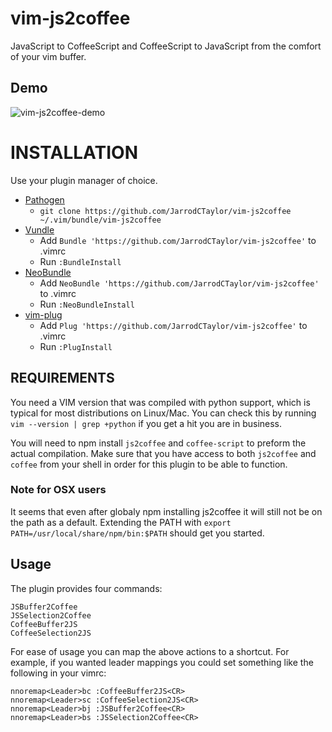 # vim-js2coffee
JavaScript to CoffeeScript and CoffeeScript to JavaScript from the comfort of your vim buffer.

## Demo
![vim-js2coffee-demo](https://f.cloud.github.com/assets/4416952/1234714/3cc31b68-2987-11e3-90e3-b6bccc89f7eb.gif)


INSTALLATION
============

Use your plugin manager of choice.

- [Pathogen](https://github.com/tpope/vim-pathogen)
  - `git clone https://github.com/JarrodCTaylor/vim-js2coffee ~/.vim/bundle/vim-js2coffee`
- [Vundle](https://github.com/gmarik/vundle)
  - Add `Bundle 'https://github.com/JarrodCTaylor/vim-js2coffee'` to .vimrc
  - Run `:BundleInstall`
- [NeoBundle](https://github.com/Shougo/neobundle.vim)
  - Add `NeoBundle 'https://github.com/JarrodCTaylor/vim-js2coffee'` to .vimrc
  - Run `:NeoBundleInstall`
- [vim-plug](https://github.com/junegunn/vim-plug)
  - Add `Plug 'https://github.com/JarrodCTaylor/vim-js2coffee'` to .vimrc
  - Run `:PlugInstall`

## REQUIREMENTS

You need a VIM version that was compiled with python support, which is typical
for most distributions on Linux/Mac.  You can check this by running
``vim --version | grep +python``
if you get a hit you are in business.

You will need to npm install `js2coffee` and `coffee-script` to preform the actual compilation. Make
sure that you have access to both `js2coffee` and `coffee` from your shell in order for this plugin
to be able to function.

### Note for OSX users
It seems that even after globaly npm installing js2coffee it will still not be on the path as a
default. Extending the PATH with `export PATH=/usr/local/share/npm/bin:$PATH` should get you started.


## Usage

The plugin provides four commands:

    JSBuffer2Coffee
    JSSelection2Coffee
    CoffeeBuffer2JS
    CoffeeSelection2JS

For ease of usage you can map the above actions to a shortcut. For example,
if you wanted leader mappings you could set something like the following in
your vimrc:

    nnoremap<Leader>bc :CoffeeBuffer2JS<CR>
    nnoremap<Leader>sc :CoffeeSelection2JS<CR>
    nnoremap<Leader>bj :JSBuffer2Coffee<CR>
    nnoremap<Leader>bs :JSSelection2Coffee<CR>
